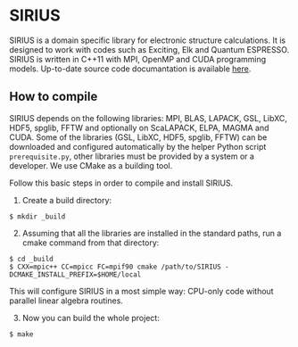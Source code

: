 SIRIUS
======
SIRIUS is a domain specific library for electronic structure calculations. It is designed to work with codes such as Exciting, Elk and Quantum ESPRESSO. SIRIUS is written in C++11 with MPI, OpenMP and CUDA programming models. Up-to-date source code documantation is available [here](https://electronic-structure.github.io/SIRIUS-doc/).

## How to compile
SIRIUS depends on the following libraries: MPI, BLAS, LAPACK, GSL, LibXC, HDF5, spglib, FFTW and optionally on ScaLAPACK, ELPA, MAGMA and CUDA. Some of the libraries (GSL, LibXC, HDF5, spglib, FFTW) can be downloaded and configured automatically by the helper Python script ``prerequisite.py``, other libraries must be provided by a system or a developer. We use CMake as a building tool. 

Follow this basic steps in order to compile and install SIRIUS.

1. Create a build directory:
```console
$ mkdir _build
```

2. Assuming that all the libraries are installed in the standard paths, run a cmake command from that directory:
```console
$ cd _build
$ CXX=mpic++ CC=mpicc FC=mpif90 cmake /path/to/SIRIUS -DCMAKE_INSTALL_PREFIX=$HOME/local
```

This will configure SIRIUS in a most simple way: CPU-only code without parallel linear algebra routines.

3. Now you can build the whole project:
```console
$ make
```

